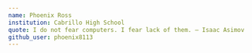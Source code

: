 ```yaml
---
name: Phoenix Ross
institution: Cabrillo High School 
quote: I do not fear computers. I fear lack of them. — Isaac Asimov 
github_user: phoenix8113
---
```

